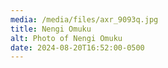 ```yaml
---
media: /media/files/axr_9093q.jpg
title: Nengi Omuku
alt: Photo of Nengi Omuku
date: 2024-08-20T16:52:00-0500
---
```


